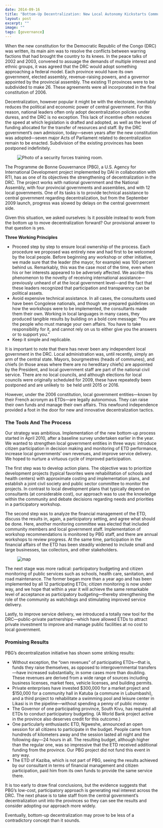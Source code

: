 ```yaml
---
date: 2014-09-16
title: "Bottom-Up Decentralization: New Local Autonomy Kickstarts Community Governing in the DRC"
layout: post
excerpt: ""
image: ""
tags: [governance]
---
```

<p>When the new constitution for the Democratic Republic of the Congo (DRC) was written, its main aim was to resolve the conflicts between warring factions that had brought the country to its knees. In the peace talks of 2002 and 2003, convened to assuage the demands of multiple interest and ethnic groups, it was agreed that the DRC would adopt something approaching a federal model. Each province would have its own government, elected assembly, revenue-raising powers, and a governor appointed by the provincial assembly. The existing 11 provinces were to be subdivided to make 26. These agreements were all incorporated in the final constitution of 2006.</p><p>Decentralization, however popular it might be with the electorate, inevitably reduces the political and economic power of central government. For this reason, national leaders often only adopt decentralization policies under duress, and the DRC is no exception. This lack of incentive often reduces the speed at which legislation is drafted and adopted, as well as the level of funding allocated for the transfer of resources and staff. By the DRC government’s own admission, today—seven years after the new constitution was adopted—seven major Acts of Parliament related to decentralization remain to be enacted. Subdivision of the existing provinces has been postponed indefinitely.</p><figure class="kg-card kg-image-card"><img src="https://pubs.ghost.io/uploads/congoinner.jpg" class="kg-image" alt="Photo of a security forces training room." loading="lazy"></figure><p>The Programme de Bonne Gouvernance (PBG), a U.S. Agency for International Development project implemented by DAI in collaboration with RTI, has as one of its objectives the strengthening of decentralization in the DRC. The project works with national government and the National Assembly, with four provincial governments and assemblies, and with 12 local governments. One of its tasks is to provide technical assistance to central government regarding decentralization, but from the September 2009 launch, progress was slowed by delays on the central government side.</p><p>Given this situation, we asked ourselves: Is it possible instead to work from the bottom up to move decentralization forward? Our provisional answer to that question is yes.</p><p><strong>Three Working Principles</strong></p><ul><li>Proceed step by step to ensure local ownership of the process. Each procedure we proposed was entirely new and had first to be welcomed by the local people. Before beginning any workshop or other initiative, we made sure that the leader (the mayor, for example) was 100 percent behind us. Remarkably, this was the case most of the time, even when his or her interests appeared to be adversely affected. We ascribe this phenomenon to the novelty of receiving international assistance—previously unheard of at the local government level—and the fact that these leaders recognized that participation and transparency can be political assets.</li><li>Avoid expensive technical assistance. In all cases, the consultants used have been Congolese nationals, and though we prepared guidelines on how the workshops were to be implemented, the consultants made them their own. Working in local languages in many cases, they produced tangible results by building on a bold core message: “You are the people who must manage your own affairs. You have to take responsibility for it, and cannot rely on us to either give you the answers or to support you.”</li><li>Keep it simple and replicable.</li></ul><p>It is important to note that there has never been any independent local government in the DRC. Local administration was, until recently, simply an arm of the central state. Mayors, bourgmestres (heads of communes), and chiefs (in those areas where there are no hereditary chiefs) are appointed by the President, and local government staff are part of the national civil service. There are no local councils, and although elections for local councils were originally scheduled for 2009, these have repeatedly been postponed and are unlikely to  be held until 2015 or 2016.</p><p>However, under the 2006 constitution, local government entities—known by their French acronym as ETDs—are legally autonomous. They can raise their own funds and manage their own affairs. This newfound independence provided a foot in the door for new and innovative decentralization tactics.</p><h3 id="the-tools-and-the-process">The Tools And The Process</h3><p>Our strategy was ambitious. Implementation of the new bottom-up process started in April 2010, after a baseline survey undertaken earlier in the year. We wanted to strengthen local government entities in three ways: introduce citizen participation in decision making and monitoring of ETD performance, increase local governments’ own revenues, and improve service delivery. We hoped to nurture a virtuous cycle of improved participation.</p><p>The first step was to develop action plans. The objective was to prioritize development projects (typical favorites were rehabilitation of schools and health centers) with approximate costing and implementation plans, and establish a joint civil society and public sector committee to monitor the projects. In contrast to local development plans that typically depend on consultants (at considerable cost), our approach was to use the knowledge within the community and debate decisions regarding needs and priorities in a participatory workshop.</p><p>The second step was to analyze the financial management of the ETD, discuss the results in, again, a participatory setting, and agree what should be done. Here, another monitoring committee was elected that included community members and local government staff. Implementation of workshop recommendations is monitored by PBG staff, and there are annual workshops to review progress. At the same time, participation in the financial affairs of the ETD has been steadily widened to include small and large businesses, tax collectors, and other stakeholders.</p><figure class="kg-card kg-image-card"><img src="https://pubs.ghost.io/uploads/map.jpg" class="kg-image" alt="map" loading="lazy" title="Twelve cities that have taken budgeting, taxing, spending, and oversight into their own hands under the Programme de Bonne Gouvernance."></figure><p>The next stage was more radical: participatory budgeting and citizen monitoring of public services such as schools, health care, sanitation, and road maintenance. The former began more than a year ago and has been implemented by all 12 participating ETDs; citizen monitoring is now under way, and we hope that within a year it will achieve the same remarkable level of acceptance as participatory budgeting—thereby strengthening the role of the community as watchdogs and stimulating improved service delivery.</p><p>Lastly, to improve service delivery, we introduced a totally new tool for the DRC—public-private partnerships—which have allowed ETDs to attract private investment to improve and manage public facilities at no cost to local government.</p><h3 id="promising-results">Promising Results</h3><p>PBG’s decentralization initiative has shown some striking results:</p><ul><li>Without exception, the “own revenues” of participating ETDs—that is, funds they raise themselves, as opposed to intergovernmental transfers—have increased substantially, in some cases more than doubling. These revenues are derived from a wide range of sources including business licenses, market fees, vehicle licenses, and building permits.</li><li>Private enterprises have invested $300,000 for a market project and $150,000 for a community hall in Katuba (a commune in Lubumbashi), and a third project to rehabilitate a swimming pool and leisure center in Likasi is in the pipeline—without spending a penny of public money.</li><li>The Governor of one participating province, South Kivu, has required all ETDs to conduct participatory budgeting. (A World Bank project active in the province also deserves credit for this outcome.)</li><li>One particularly enthusiastic ETD, Ngweshe, announced an open session for all citizens to participate in the budget. People came from hundreds of kilometers away and the session lasted all night and the following day—24 hours in all. The resulting budget, although higher than the regular one, was so impressive that the ETD received additional funding from the province. Our PBG project did not fund this event in any way.</li><li>The ETD of Kaziba, which is not part of PBG, seeing the results achieved by our consultant in terms of financial management and citizen participation, paid him from its own funds to provide the same service there.</li></ul><p>It is too early to draw final conclusions, but the evidence suggests that PBG’s low-cost, participatory approach is generating real interest across the DRC. The next phase is to take staff from the central government’s decentralization unit into the provinces so they can see the results and consider adopting our approach more widely.</p><p>Eventually, bottom-up decentralization may prove to be less of a contradictory concept than it sounds.</p>
  